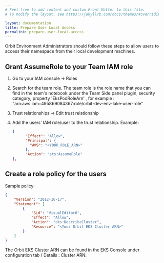 ```yaml
---
# Feel free to add content and custom Front Matter to this file.
# To modify the layout, see https://jekyllrb.com/docs/themes/#overriding-theme-defaults

layout: documentation
title: Prepare User Local Access
permalink: prepare-user-local-access
---
```



Orbit Environment Administrators should follow these steps to allow users to access their namespace from their local development machines.

## Grant AssumeRole to your Team IAM role

1. Go to your IAM console -> Roles

2. Search for the team role.  The team role is the role name that you can find in the team's notebook under the Team Side panel plugin, security category, property 'EksPodRoleArn' , for example : "arn:aws:iam::495869084367:role/orbit-dev-env-lake-user-role"

3. Trust relationships -> Edit trust relationship

4. Add the users' IAM role/user to the trust relationship. Example:

   ```json
   {
         "Effect": "Allow",
         "Principal": {
           "AWS": "<YOUR_ROLE_ARN>"
         },
         "Action": "sts:AssumeRole"
   },
   ```

## Create a role policy for the users
Sample policy:
```json
{
    "Version": "2012-10-17",
    "Statement": [
        {
            "Sid": "VisualEditor0",
            "Effect": "Allow",
            "Action": "eks:DescribeCluster",
            "Resource": "<Your Orbit EKS Cluster ARN>"
        }
    ]
}
```
The Orbit EKS Cluster ARN can be found in the EKS Console under configuration tab / Details : Cluster ARN.
